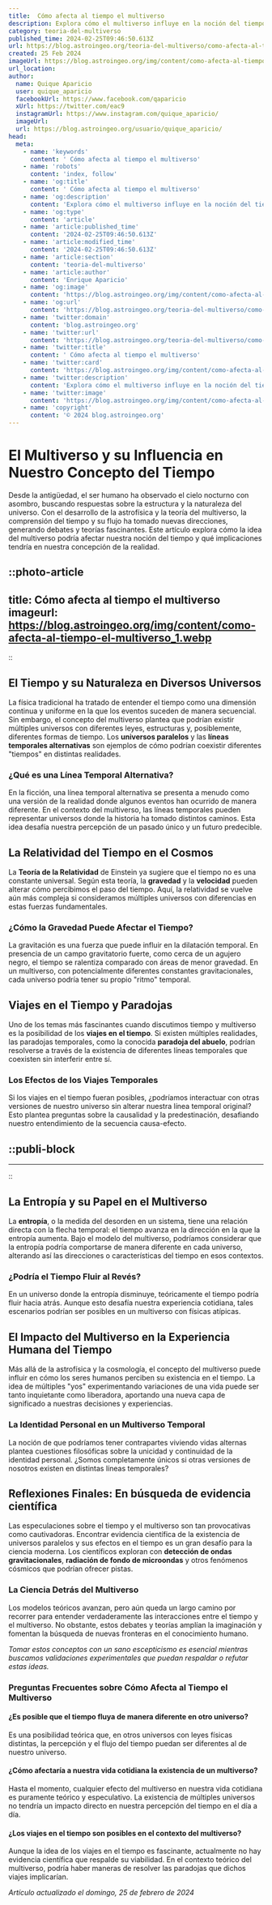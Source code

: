 ```yaml
---
title:  Cómo afecta al tiempo el multiverso
description: Explora cómo el multiverso influye en la noción del tiempo, un fascinante viaje por las teorías más avanzadas de la física.
category: teoria-del-multiverso
published_time: 2024-02-25T09:46:50.613Z
url: https://blog.astroingeo.org/teoria-del-multiverso/como-afecta-al-tiempo-el-multiverso
created: 25 Feb 2024
imageUrl: https://blog.astroingeo.org/img/content/como-afecta-al-tiempo-el-multiverso_1.webp
url_location:
author:
  name: Quique Aparicio
  user: quique_aparicio
  facebookUrl: https://www.facebook.com/qaparicio
  xUrl: https://twitter.com/eac9
  instagramUrl: https://www.instagram.com/quique_aparicio/
  imageUrl: 
  url: https://blog.astroingeo.org/usuario/quique_aparicio/
head:
  meta:
    - name: 'keywords'
      content: ' Cómo afecta al tiempo el multiverso'
    - name: 'robots'
      content: 'index, follow'
    - name: 'og:title'
      content: ' Cómo afecta al tiempo el multiverso'
    - name: 'og:description'
      content: 'Explora cómo el multiverso influye en la noción del tiempo, un fascinante viaje por las teorías más avanzadas de la física.'
    - name: 'og:type'
      content: 'article'
    - name: 'article:published_time'
      content: '2024-02-25T09:46:50.613Z'
    - name: 'article:modified_time'
      content: '2024-02-25T09:46:50.613Z'
    - name: 'article:section'
      content: 'teoria-del-multiverso'
    - name: 'article:author'
      content: 'Enrique Aparicio'
    - name: 'og:image'
      content: 'https://blog.astroingeo.org/img/content/como-afecta-al-tiempo-el-multiverso_1.webp'
    - name: 'og:url'
      content: 'https://blog.astroingeo.org/teoria-del-multiverso/como-afecta-al-tiempo-el-multiverso'
    - name: 'twitter:domain'
      content: 'blog.astroingeo.org'
    - name: 'twitter:url'
      content: 'https://blog.astroingeo.org/teoria-del-multiverso/como-afecta-al-tiempo-el-multiverso'
    - name: 'twitter:title'
      content: ' Cómo afecta al tiempo el multiverso'
    - name: 'twitter:card'
      content: 'https://blog.astroingeo.org/img/content/como-afecta-al-tiempo-el-multiverso_1.webp'
    - name: 'twitter:description'
      content: 'Explora cómo el multiverso influye en la noción del tiempo, un fascinante viaje por las teorías más avanzadas de la física.'
    - name: 'twitter:image'
      content: 'https://blog.astroingeo.org/img/content/como-afecta-al-tiempo-el-multiverso_1.webp'
    - name: 'copyright'
      content: '© 2024 blog.astroingeo.org'
---
```

# El Multiverso y su Influencia en Nuestro Concepto del Tiempo

Desde la antigüedad, el ser humano ha observado el cielo nocturno con asombro, buscando respuestas sobre la estructura y la naturaleza del universo. Con el desarrollo de la astrofísica y la teoría del multiverso, la comprensión del tiempo y su flujo ha tomado nuevas direcciones, generando debates y teorías fascinantes. Este artículo explora cómo la idea del multiverso podría afectar nuestra noción del tiempo y qué implicaciones tendría en nuestra concepción de la realidad.


::photo-article
---
title:  Cómo afecta al tiempo el multiverso
imageurl: https://blog.astroingeo.org/img/content/como-afecta-al-tiempo-el-multiverso_1.webp
---
::


## El Tiempo y su Naturaleza en Diversos Universos

La física tradicional ha tratado de entender el tiempo como una dimensión continua y uniforme en la que los eventos suceden de manera secuencial. Sin embargo, el concepto del multiverso plantea que podrían existir múltiples universos con diferentes leyes, estructuras y, posiblemente, diferentes formas de tiempo. Los **universos paralelos** y las **líneas temporales alternativas** son ejemplos de cómo podrían coexistir diferentes "tiempos" en distintas realidades.

### ¿Qué es una Línea Temporal Alternativa?

En la ficción, una línea temporal alternativa se presenta a menudo como una versión de la realidad donde algunos eventos han ocurrido de manera diferente. En el contexto del multiverso, las líneas temporales pueden representar universos donde la historia ha tomado distintos caminos. Esta idea desafía nuestra percepción de un pasado único y un futuro predecible.

## La Relatividad del Tiempo en el Cosmos

La **Teoría de la Relatividad** de Einstein ya sugiere que el tiempo no es una constante universal. Según esta teoría, la **gravedad** y la **velocidad** pueden alterar cómo percibimos el paso del tiempo. Aquí, la relatividad se vuelve aún más compleja si consideramos múltiples universos con diferencias en estas fuerzas fundamentales.

### ¿Cómo la Gravedad Puede Afectar el Tiempo?

La gravitación es una fuerza que puede influir en la dilatación temporal. En presencia de un campo gravitatorio fuerte, como cerca de un agujero negro, el tiempo se ralentiza comparado con áreas de menor gravedad. En un multiverso, con potencialmente diferentes constantes gravitacionales, cada universo podría tener su propio "ritmo" temporal.

## Viajes en el Tiempo y Paradojas

Uno de los temas más fascinantes cuando discutimos tiempo y multiverso es la posibilidad de los **viajes en el tiempo**. Si existen múltiples realidades, las paradojas temporales, como la conocida **paradoja del abuelo**, podrían resolverse a través de la existencia de diferentes líneas temporales que coexisten sin interferir entre sí.

### Los Efectos de los Viajes Temporales

Si los viajes en el tiempo fueran posibles, ¿podríamos interactuar con otras versiones de nuestro universo sin alterar nuestra línea temporal original? Esto plantea preguntas sobre la causalidad y la predestinación, desafiando nuestro entendimiento de la secuencia causa-efecto.


  ::publi-block
  ---
  ---
  ::
  
  
## La Entropía y su Papel en el Multiverso

La **entropía**, o la medida del desorden en un sistema, tiene una relación directa con la flecha temporal: el tiempo avanza en la dirección en la que la entropía aumenta. Bajo el modelo del multiverso, podríamos considerar que la entropía podría comportarse de manera diferente en cada universo, alterando así las direcciones o características del tiempo en esos contextos.

### ¿Podría el Tiempo Fluir al Revés?

En un universo donde la entropía disminuye, teóricamente el tiempo podría fluir hacia atrás. Aunque esto desafía nuestra experiencia cotidiana, tales escenarios podrían ser posibles en un multiverso con físicas atípicas.

## El Impacto del Multiverso en la Experiencia Humana del Tiempo

Más allá de la astrofísica y la cosmología, el concepto del multiverso puede influir en cómo los seres humanos perciben su existencia en el tiempo. La idea de múltiples "yos" experimentando variaciones de una vida puede ser tanto inquietante como liberadora, aportando una nueva capa de significado a nuestras decisiones y experiencias.

### La Identidad Personal en un Multiverso Temporal

La noción de que podríamos tener contrapartes viviendo vidas alternas plantea cuestiones filosóficas sobre la unicidad y continuidad de la identidad personal. ¿Somos completamente únicos si otras versiones de nosotros existen en distintas líneas temporales?

## Reflexiones Finales: En búsqueda de evidencia científica

Las especulaciones sobre el tiempo y el multiverso son tan provocativas como cautivadoras. Encontrar evidencia científica de la existencia de universos paralelos y sus efectos en el tiempo es un gran desafío para la ciencia moderna. Los científicos exploran con **detección de ondas gravitacionales**, **radiación de fondo de microondas** y otros fenómenos cósmicos que podrían ofrecer pistas.

### La Ciencia Detrás del Multiverso

Los modelos teóricos avanzan, pero aún queda un largo camino por recorrer para entender verdaderamente las interacciones entre el tiempo y el multiverso. No obstante, estos debates y teorías amplían la imaginación y fomentan la búsqueda de nuevas fronteras en el conocimiento humano.

*Tomar estos conceptos con un sano escepticismo es esencial mientras buscamos validaciones experimentales que puedan respaldar o refutar estas ideas.*

### Preguntas Frecuentes sobre Cómo Afecta al Tiempo el Multiverso

#### ¿Es posible que el tiempo fluya de manera diferente en otro universo?
Es una posibilidad teórica que, en otros universos con leyes físicas distintas, la percepción y el flujo del tiempo puedan ser diferentes al de nuestro universo.

#### ¿Cómo afectaría a nuestra vida cotidiana la existencia de un multiverso?
Hasta el momento, cualquier efecto del multiverso en nuestra vida cotidiana es puramente teórico y especulativo. La existencia de múltiples universos no tendría un impacto directo en nuestra percepción del tiempo en el día a día.

#### ¿Los viajes en el tiempo son posibles en el contexto del multiverso?
Aunque la idea de los viajes en el tiempo es fascinante, actualmente no hay evidencia científica que respalde su viabilidad. En el contexto teórico del multiverso, podría haber maneras de resolver las paradojas que dichos viajes implicarían.

_Artículo actualizado el domingo, 25 de febrero de 2024_